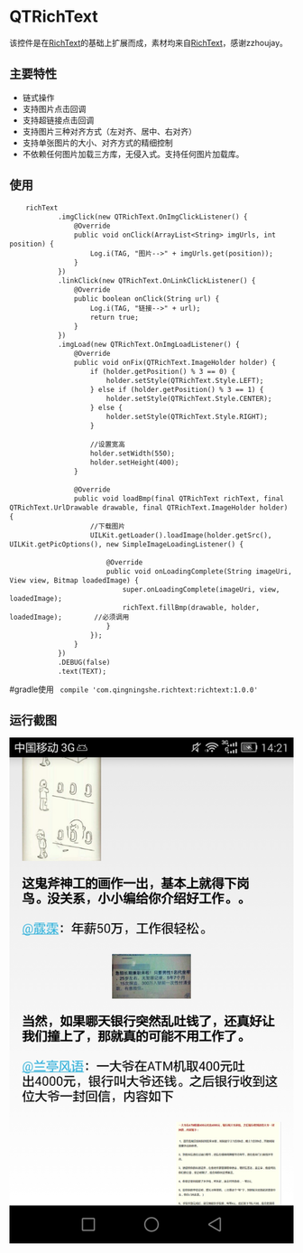 # QTRichText
该控件是在[RichText](https://github.com/zzhoujay/RichText)的基础上扩展而成，素材均来自[RichText](https://github.com/zzhoujay/RichText)，感谢zzhoujay。
## 主要特性
* 链式操作
* 支持图片点击回调
* 支持超链接点击回调
* 支持图片三种对齐方式（左对齐、居中、右对齐）
* 支持单张图片的大小、对齐方式的精细控制
* 不依赖任何图片加载三方库，无侵入式。支持任何图片加载库。
## 使用
        richText
                .imgClick(new QTRichText.OnImgClickListener() {
                    @Override
                    public void onClick(ArrayList<String> imgUrls, int position) {
                        Log.i(TAG, "图片-->" + imgUrls.get(position));
                    }
                })
                .linkClick(new QTRichText.OnLinkClickListener() {
                    @Override
                    public boolean onClick(String url) {
                        Log.i(TAG, "链接-->" + url);
                        return true;
                    }
                })
                .imgLoad(new QTRichText.OnImgLoadListener() {
                    @Override
                    public void onFix(QTRichText.ImageHolder holder) {
                        if (holder.getPosition() % 3 == 0) {
                            holder.setStyle(QTRichText.Style.LEFT);
                        } else if (holder.getPosition() % 3 == 1) {
                            holder.setStyle(QTRichText.Style.CENTER);
                        } else {
                            holder.setStyle(QTRichText.Style.RIGHT);
                        }
                        
                        //设置宽高
                        holder.setWidth(550);
                        holder.setHeight(400);
                    }

                    @Override
                    public void loadBmp(final QTRichText richText, final QTRichText.UrlDrawable drawable, final QTRichText.ImageHolder holder) {
                        //下载图片
                        UILKit.getLoader().loadImage(holder.getSrc(), UILKit.getPicOptions(), new SimpleImageLoadingListener() {

                            @Override
                            public void onLoadingComplete(String imageUri, View view, Bitmap loadedImage) {
                                super.onLoadingComplete(imageUri, view, loadedImage);
                                richText.fillBmp(drawable, holder, loadedImage);        //必须调用
                            }
                        });
                    }
                })
                .DEBUG(false)
                .text(TEXT);

#gradle使用
` compile 'com.qingningshe.richtext:richtext:1.0.0'`
## 运行截图
![](https://github.com/qingningshe/QTRichText/blob/master/screenshot.jpeg)


